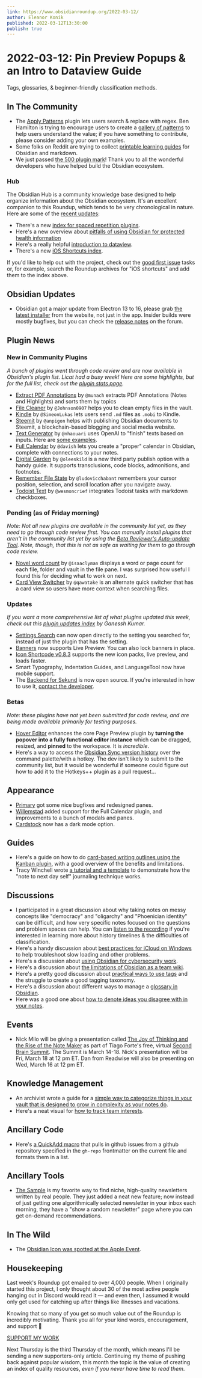 ```yaml
---
link: https://www.obsidianroundup.org/2022-03-12/
author: Eleanor Konik
published: 2022-03-12T13:30:00
publish: true
---
```


# 2022-03-12: Pin Preview Popups & an Intro to Dataview Guide
Tags, glossaries, & beginner-friendly classification methods. 

## In The Community

-   The [Apply Patterns](https://github.com/jglev/obsidian-apply-patterns-plugin) plugin lets users search & replace with regex. Ben Hamilton is trying to encourage users to create a [gallery of patterns](https://github.com/jglev/obsidian-apply-patterns-plugin/discussions/43) to help users understand the value; if you have something to contribute, please consider adding your own examples.
-   Some folks on Reddit are trying to collect [printable learning guides](https://www.reddit.com/r/ObsidianMD/comments/t9msb3/anybody_have_useful_obsidianmarkdown_printables/) for Obsidian and markdown.
-   We just passed [the 500 plugin mark](https://obsidian.md/plugins)! Thank you to all the wonderful developers who have helped build the Obsidian ecosystem.

### Hub

The Obsidian Hub is a community knowledge base designed to help organize information about the Obsidian ecosystem. It's an excellent companion to this Roundup, which tends to be very chronological in nature. Here are some of the [recent updates](https://github.com/obsidian-community/obsidian-hub/pulls?q=is%3Apr+is%3Amerged+sort%3Aupdated-desc+-label%3A%22scripted+update%22+-label%3A%22hub+tools+%26+scripts%22+%3E+):

-   There's a new [index for spaced repetition plugins](https://publish.obsidian.md/hub/02+-+Community+Expansions/02.01+Plugins+by+Category/Spaced+Repetition+Plugins).
-   Here's a new overview about [pitfalls of using Obsidian for protected health information](https://publish.obsidian.md/hub/04+-+Guides%2C+Workflows%2C+%26+Courses/Guides/HIPAA+Requirements+and+Obsidian+Primer)
-   Here's a really helpful [introduction to dataview](https://publish.obsidian.md/hub/04+-+Guides%2C+Workflows%2C+%26+Courses/Guides/An+Introduction+to+Dataview).
-   There's a new [iOS Shortcuts index](https://publish.obsidian.md/hub/02+-+Community+Expansions/02.04+Auxiliary+Tools+by+Category/iOS+Shortcuts).

If you'd like to help out with the project, check out the [good first issue](https://github.com/obsidian-community/obsidian-hub/issues?q=is%3Aissue+is%3Aopen+label%3A%22good+first+issue%22) tasks or, for example, search the Roundup archives for "iOS shortcuts" and add them to the index above.

## Obsidian Updates

-   Obsidian got a major update from Electron 13 to 16, please grab [the latest installer](https://obsidian.md/) from the website, not just in the app. Insider builds were mostly bugfixes, but you can check the [release notes](https://forum.obsidian.md/c/announcements/13) on the forum.

## Plugin News

### New in Community Plugins

_A bunch of plugins went through code review and are now available in Obsidian's plugin list. Licat had a busy week! Here are some highlights, but for the full list, check out the [plugin stats page](https://obsidian-plugin-stats.vercel.app/new)._

-   [Extract PDF Annotations](https://github.com/munach/obsidian-pdf-annotations) by `@munach` extracts PDF Annotations (Notes and Highlights) and sorts them by topics
-   [File Cleaner](https://github.com/Johnson0907/obsidian-file-cleaner) by `@Johnson0907` helps you to clean empty files in the vault.
-   [Kindle](https://github.com/SimeonLukas/obsidian-kindle-export) by `@SimeonLukas` lets users send `.md` files as `.mobi` to Kindle.
-   [Steemit](https://github.com/anpigon/obsidian-steemit-plugin) by `@anpigon` helps with publishing Obsidian documents to Steemit, a blockchain-based blogging and social media website.
-   [Text Generator](https://github.com/nhaouari/obsidian-textgenerator-plugin) by `@nhaouari` uses OpenAI to "finish" texts based on inputs. Here are [some examples](https://github.com/nhaouari/obsidian-textgenerator-plugin/blob/master/recipes.md).
-   [Full Calendar](https://github.com/davish/obsidian-full-calendar) by `@davish` lets you create a "proper" calendar in Obsidian, complete with connections to your notes.
-   [Digital Garden](https://github.com/oleeskild/obsidian-digital-garden) by `@oleeskild` is a new third party publish option with a handy guide. It supports transclusions, code blocks, admonitions, and footnotes.
-   [Remember File State](https://github.com/ludovicchabant/obsidian-remember-file-state) by `@ludovicchabant` remembers your cursor position, selection, and scroll location after you navigate away.
-   [Todoist Text](https://github.com/wesmoncrief/obsidian-todoist-text) by `@wesmoncrief` integrates Todoist tasks with markdown checkboxes.

### Pending (as of Friday morning)

_Note: Not all new plugins are available in the community list yet, as they need to go through code review first. You can manually install plugins that aren't in the community list yet by using the [Beta Reviewer's Auto-update Tool](https://github.com/TfTHacker/obsidian42-brat). Note, though, that this is not as safe as waiting for them to go through code review._

-   [Novel word count](https://github.com/isaaclyman/novel-word-count-obsidian) by `@isaaclyman` displays a word or page count for each file, folder and vault in the file pane. I was surprised how useful I found this for deciding what to work on next.
-   [Card View Switcher](https://github.com/qawatake/obsidian-card-view-switcher-plugin) by `@qawatake` is an alternate quick switcher that has a card view so users have more context when searching files.

### Updates

_If you want a more comprehensive list of what plugins updated this week, check out this [plugin updates index](https://obsidian-plugin-stats.vercel.app/updates) by Ganessh Kumar._

-   [Settings Search](https://github.com/valentine195/obsidian-settings-search/releases) can now open directly to the setting you searched for, instead of just the plugin that has the setting.
-   [Banners](https://github.com/noatpad/obsidian-banners/releases/tag/1.3.1) now supports Live Preview. You can also lock banners in place.
-   [Icon Shortcode v0.8.3](https://github.com/aidenlx/obsidian-icon-shortcodes/releases/tag/0.8.3) supports the new icon packs, live preview, and loads faster.
-   Smart Typography, Indentation Guides, and LanguageTool now have mobile support.
-   The [Backend for Sekund](https://github.com/Sekund/realm-backend) is now open source. If you're interested in how to use it, [contact the developer](https://twitter.com/sekund_io/status/1501549226630778882).

### Betas

_Note: these plugins have not yet been submitted for code review, and are being made available primarily for testing purposes._

-   [Hover Editor](https://github.com/nothingislost/obsidian-hover-editor#features) enhances the core Page Preview plugin by **turning the popover into a fully functional editor instance** which can be dragged, resized, and **pinned** to the workspace. It is _incredible_.
-   Here's a way to access the [Obsidian Sync version history](https://github.com/kometenstaub/obsidian-sync-version-history) over the command palette/with a hotkey. The dev isn't likely to submit to the community list, but it would be wonderful if someone could figure out how to add it to the Hotkeys++ plugin as a pull request...

## Appearance

-   [Primary](https://github.com/ceciliamay/obsidianmd-theme-primary/releases/tag/v.1.3.1) got some nice bugfixes and redesigned panes.
-   [Willemstad](https://github.com/tingmelvin/willemstad-x/releases/tag/v0.2.4) added support for the Full Calendar plugin, and improvements to a bunch of modals and panes.
-   [Cardstock](https://github.com/cassidoo/cardstock) now has a dark mode option.

## Guides

-   Here's a guide on how to do [card-based writing outlines using the Kanban plugin](https://www.workings.tools/p/card-based-writing-in-obsidian-using?s=w), with a good overview of the benefits and limitations.
-   Tracy Winchell wrote [a tutorial and a template](https://twitter.com/tracyplaces/status/1499080517286834176) to demonstrate how the "note to next day self" journaling technique works.

## Discussions

-   I participated in a great discussion about why taking notes on messy concepts like "democracy" and "oligarchy" and "Phoenician identity" can be difficult, and how very specific notes focused on the questions and problem spaces can help. You can [listen to the recording](https://twitter.com/bianca_oli_per/status/1500524483391672328) if you're interested in learning more about history timelines & the difficulties of classification.
-   Here's a handy discussion about [best practices for iCloud on Windows](https://www.reddit.com/r/ObsidianMD/comments/ta3ba5/obsidian_slow_to_load_workspace_and_indexing/) to help troubleshoot slow loading and other problems.
-   Here's a discussion about [using Obsidian for cybersecurity work](https://www.reddit.com/r/ObsidianMD/comments/t7ewmx/obsidian_for_cybersecurity_work/).
-   Here's a discussion about [the limitations of Obsidian as a team wiki](https://www.reddit.com/r/ObsidianMD/comments/t98p1a/is_obsidian_stable_enough_for_a_small_business/).
-   Here's a pretty good discussion about [practical ways to use tags](https://www.reddit.com/r/ObsidianMD/comments/t9gf6c/practically_paperless_with_obsidian_episode_21/) and the struggle to create a good tagging taxonomy.
-   Here's a discussion about different ways to manage a [glossary in Obsidian](https://www.reddit.com/r/ObsidianMD/comments/t9eow3/is_there_some_sort_of_a_glossary_plugin/).
-   Here was a good one about [how to denote ideas you disagree with in your notes](https://forum.obsidian.md/t/what-if-i-disagree/33677/9).

## Events

-   Nick Milo will be giving a presentation called [The Joy of Thinking and the Rise of the Note Maker](https://lu.ma/84yf2gzu) as part of Tiago Forte's free, virtual [Second Brain Summit](https://www.secondbrainsummit.com/). The Summit is March 14-18. Nick's presentation will be Fri, March 18 at 12 pm ET. Dan from Readwise will also be presenting on Wed, March 16 at 12 pm ET.

## Knowledge Management

-   An archivist wrote a guide for a [simple way to categorize things in your vault that is designed to grow in complexity as your notes do](https://forum.obsidian.md/t/cut-ter-away-the-chaos-of-your-vault-with-this-one-two-three-four-five-six-simple-method/33700).
-   Here's a neat visual for [how to track team interests](https://twitter.com/dasaptaerwin/status/1500354351159603201).

## Ancillary Code

-   Here's [a QuickAdd macro](https://gist.github.com/davish/90935658e1a43dc4e0e22e61b3eaf2eb) that pulls in github issues from a github repository specified in the `gh-repo` frontmatter on the current file and formats them in a list.

## Ancillary Tools

-   [The Sample](https://thesample.ai/?ref=9937) is my favorite way to find niche, high-quality newsletters written by real people. They just added a neat new feature; now instead of just getting one algorithmically selected newsletter in your inbox each morning, they have a "show a random newsletter" page where you can get on-demand recommendations.

## In The Wild

-   The [Obsidian Icon was spotted at the Apple Event](https://twitter.com/leahthedesigner/status/1501272834286526469).

## Housekeeping

Last week's Roundup got emailed to over 4,000 people. When I originally started this project, I only thought about 30 of the most active people hanging out in Discord would read it — and even then, I assumed it would only get used for catching up after things like illnesses and vacations.

Knowing that so many of you get so much value out of the Roundup is incredibly motivating. Thank you all for your kind words, encouragement, and support 💚

[SUPPORT MY WORK](https://www.obsidianroundup.org/#/portal/signup)

Next Thursday is the third Thursday of the month, which means I'll be sending a new supporters-only article. Continuing my theme of pushing back against popular wisdom, this month the topic is the value of creating an index of quality resources, _even if you never have time to read them_.